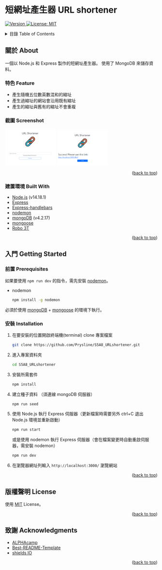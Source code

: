 # 短網址產生器 URL shortener

<div id="top"></div>
<p>
  <a href="https://github.com/Prysline/" target="_blank">
  <img alt="Version" src="https://img.shields.io/badge/version-1.0.0-blue.svg?cacheSeconds=2592000" />
  </a>
  <a href="https://github.com/Prysline/S5A8_URLshortener/blob/main/LICENSE" target="_blank">
    <img alt="License: MIT" src="https://img.shields.io/github/license/Prysline/S5A8_URLshortener.svg" />
  </a>
</p>
</div>

<!-- TABLE OF CONTENTS -->
<details>
  <summary>目錄 Table of Contents</summary>
  <ol>
    <li>
      <a href="#關於-about">關於 About</a>
      <ul>
        <li><a href="#特色-Feature">特色 Feature</a></li>
        <li><a href="#截圖-Screenshot">截圖 Screenshot</a></li>
        <li><a href="#建置環境-built-with">建置環境 Built With</a></li>
      </ul>
    </li>
    <li>
      <a href="#入門-getting-started">入門 Getting Started</a>
      <ul>
        <li><a href="#前置-prerequisites">前置 Prerequisites</a></li>
        <li><a href="#安裝-installation">安裝 Installation</a></li>
      </ul>
    </li>
    <li><a href="#版權聲明-license">版權聲明 License</a></li>
    <li><a href="#致謝-acknowledgments">致謝 Acknowledgments</a></li>
  </ol>
</details>

<!-- ABOUT THE PROJECT -->

## 關於 About

一個以 Node.js 和 Express 製作的短網址產生器。
使用了 MongoDB 來儲存資料。

### 特色 Feature

- 產生隨機五位數英數混和的縮址
- 產生過縮址的網站會沿用既有縮址
- 產生的縮址與舊有的縮址不會重複

### 截圖 Screenshot

<div>
  <img alt="index" src="https://github.com/Prysline/S5A8_URLshortener/blob/main/public/images/index.png" style="display: inline-box; width: 12em;">
  <img alt="success" src="https://github.com/Prysline/S5A8_URLshortener/blob/main/public/images/success.png" style="display: inline-box; width: 12em;">
</div>

<p align="right">(<a href="#top">back to top</a>)</p>

### 建置環境 Built With

- [Node.js](https://nodejs.org/) (v14.18.1)
- [Express](https://expressjs.com/)
- [Express-handlebars](https://github.com/express-handlebars/express-handlebars)
- [nodemon](https://www.npmjs.com/package/nodemon)
- [mongoDB](https://www.mongodb.com/) (v4.2.17)
- [mongoose](https://mongoosejs.com/)
- [Robo 3T](https://robomongo.org/)

<p align="right">(<a href="#top">back to top</a>)</p>

<!-- GETTING STARTED -->

## 入門 Getting Started

### 前置 Prerequisites

如果要使用 `npm run dev` 的指令，需先安裝 [nodemon](https://www.npmjs.com/package/nodemon)。

- nodemon
  ```sh
  npm install -g nodemon
  ```

必須於使用 [mongoDB](https://www.mongodb.com/) + [mongoose](https://mongoosejs.com/) 的環境下執行。

### 安裝 Installation

1. 在要安裝的位置開啟終端機(terminal) clone 專案檔案
   ```sh
   git clone https://github.com/Prysline/S5A8_URLshortener.git
   ```
2. 進入專案資料夾
   ```sh
   cd S5A8_URLshortener
   ```
3. 安裝所需套件
   ```sh
   npm install
   ```
4. 建立種子資料 （須連線 mongoDB 伺服器）
   ```sh
   npm run seed
   ```
5. 使用 Node.js 執行 Express 伺服器（更新檔案時需要另外 ctrl+C 退出 Node.js 環境並重新啟動）
   ```sh
   npm run start
   ```
   或是使用 nodemon 執行 Express 伺服器（會在檔案變更時自動重啟伺服器，需安裝 nodemon）
   ```sh
   npm run dev
   ```
6. 在瀏覽器網址列輸入 `http://localhost:3000/` 瀏覽網站

<p align="right">(<a href="#top">back to top</a>)</p>

<!-- LICENSE -->

## 版權聲明 License

使用 [MIT](https://github.com/Prysline/S5A8_URLshortener/blob/main/LICENSE) License。

<p align="right">(<a href="#top">back to top</a>)</p>

<!-- ACKNOWLEDGMENTS -->

## 致謝 Acknowledgments

- [ALPHAcamp](https://tw.alphacamp.co/)
- [Best-README-Template](https://github.com/othneildrew/Best-README-Template)
- [shields IO](https://shields.io/)

<p align="right">(<a href="#top">back to top</a>)</p>
